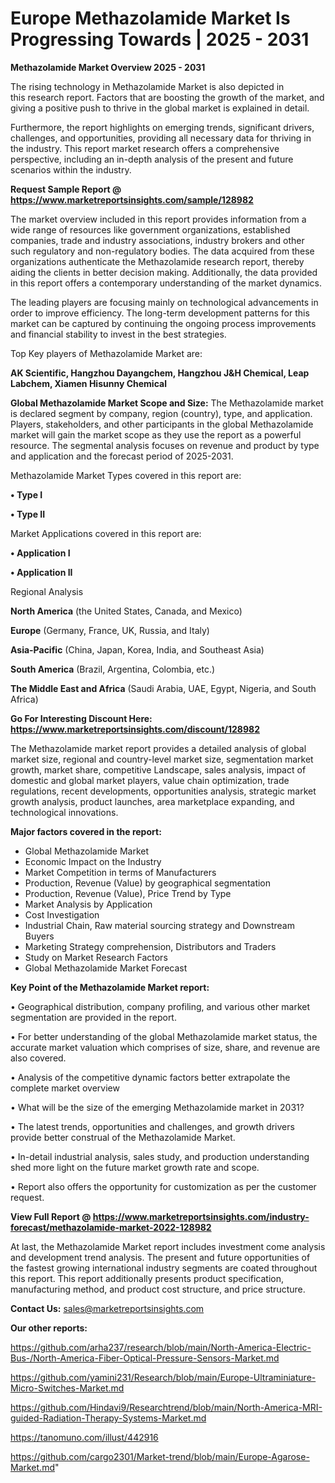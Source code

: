 # Europe Methazolamide Market Is Progressing Towards | 2025 - 2031

<Strong> Methazolamide Market Overview 2025 - 2031</strong>

The rising technology in Methazolamide Market is also depicted in this research report. Factors that are boosting the growth of the market, and giving a positive push to thrive in the global market is explained in detail.

Furthermore, the report highlights on emerging trends, significant drivers, challenges, and opportunities, providing all necessary data for thriving in the industry. This report market research offers a comprehensive perspective, including an in-depth analysis of the present and future scenarios within the industry.

<strong>Request Sample Report @ <a href=https://www.marketreportsinsights.com/sample/128982>https://www.marketreportsinsights.com/sample/128982</a></strong>

The market overview included in this report provides information from a wide range of resources like government organizations, established companies, trade and industry associations, industry brokers and other such regulatory and non-regulatory bodies. The data acquired from these organizations authenticate the Methazolamide research report, thereby aiding the clients in better decision making. Additionally, the data provided in this report offers a contemporary understanding of the market dynamics.

The leading players are focusing mainly on technological advancements in order to improve efficiency. The long-term development patterns for this market can be captured by continuing the ongoing process improvements and financial stability to invest in the best strategies.

Top Key players of Methazolamide Market are:

<strong>AK Scientific, Hangzhou Dayangchem, Hangzhou J&H Chemical, Leap Labchem, Xiamen Hisunny Chemical</strong>

<strong><b>Global Methazolamide Market Scope and Size:</b></strong>
The Methazolamide market is declared segment by company, region (country), type, and application. Players, stakeholders, and other participants in the global Methazolamide market will gain the market scope as they use the report as a powerful resource. The segmental analysis focuses on revenue and product by type and application and the forecast period of 2025-2031.

Methazolamide Market Types covered in this report are:

<strong>• Type I

• Type II</strong>

Market Applications covered in this report are:

<strong>• Application I

• Application II</strong> 

Regional Analysis

<strong>North America</strong> (the United States, Canada, and Mexico)

<strong>Europe</strong> (Germany, France, UK, Russia, and Italy)

<strong>Asia-Pacific</strong> (China, Japan, Korea, India, and Southeast Asia)

<strong>South America</strong> (Brazil, Argentina, Colombia, etc.)

<strong>The Middle East and Africa</strong> (Saudi Arabia, UAE, Egypt, Nigeria, and South Africa)

<strong>Go For Interesting Discount Here: <a href=https://www.marketreportsinsights.com/discount/128982>https://www.marketreportsinsights.com/discount/128982</a></strong>

The Methazolamide market report provides a detailed analysis of global market size, regional and country-level market size, segmentation market growth, market share, competitive Landscape, sales analysis, impact of domestic and global market players, value chain optimization, trade regulations, recent developments, opportunities analysis, strategic market growth analysis, product launches, area marketplace expanding, and technological innovations.

<strong><b>Major factors covered in the report:</b></strong>
<ul>
  <li>Global Methazolamide Market </li>
  <li>Economic Impact on the Industry</li>
  <li>Market Competition in terms of Manufacturers</li>
  <li>Production, Revenue (Value) by geographical segmentation</li>
  <li>Production, Revenue (Value), Price Trend by Type</li>
  <li>Market Analysis by Application</li>
  <li>Cost Investigation</li>
  <li>Industrial Chain, Raw material sourcing strategy and Downstream Buyers</li>
  <li>Marketing Strategy comprehension, Distributors and Traders</li>
  <li>Study on Market Research Factors</li>
  <li>Global Methazolamide Market Forecast</li>
</ul>

<strong><b>Key Point of the Methazolamide Market report:</b></strong>

• Geographical distribution, company profiling, and various other market segmentation are provided in the report.

• For better understanding of the global Methazolamide market status, the accurate market valuation which comprises of size, share, and revenue are also covered.

• Analysis of the competitive dynamic factors better extrapolate the complete market overview

• What will be the size of the emerging Methazolamide market in 2031?

• The latest trends, opportunities and challenges, and growth drivers provide better construal of the Methazolamide Market.

• In-detail industrial analysis, sales study, and production understanding shed more light on the future market growth rate and scope.

• Report also offers the opportunity for customization as per the customer request.

<strong><b>View Full Report @ <a href=https://www.marketreportsinsights.com/industry-forecast/methazolamide-market-2022-128982>https://www.marketreportsinsights.com/industry-forecast/methazolamide-market-2022-128982</a></b></strong>


At last, the Methazolamide Market report includes investment come analysis and development trend analysis. The present and future opportunities of the fastest growing international industry segments are coated throughout this report. This report additionally presents product specification, manufacturing method, and product cost structure, and price structure.

<strong>Contact Us:</strong>
sales@marketreportsinsights.com

<strong>Our other reports:</strong>

<a href=https://github.com/arha237/research/blob/main/North-America-Electric-Bus-/North-America-Fiber-Optical-Pressure-Sensors-Market.md>https://github.com/arha237/research/blob/main/North-America-Electric-Bus-/North-America-Fiber-Optical-Pressure-Sensors-Market.md</a>

<a href=https://github.com/yamini231/Research/blob/main/Europe-Ultraminiature-Micro-Switches-Market.md>https://github.com/yamini231/Research/blob/main/Europe-Ultraminiature-Micro-Switches-Market.md</a>

<a href=https://github.com/Hindavi9/Researchtrend/blob/main/North-America-MRI-guided-Radiation-Therapy-Systems-Market.md>https://github.com/Hindavi9/Researchtrend/blob/main/North-America-MRI-guided-Radiation-Therapy-Systems-Market.md</a>

<a href=https://tanomuno.com/illust/442916>https://tanomuno.com/illust/442916</a>

<a href=https://github.com/cargo2301/Market-trend/blob/main/Europe-Agarose-Market.md>https://github.com/cargo2301/Market-trend/blob/main/Europe-Agarose-Market.md</a>"
